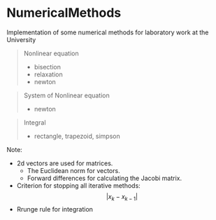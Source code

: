 # NumericalMethods

Implementation of some numerical methods for laboratory work at the University

> Nonlinear equation
> * bisection
> * relaxation
> * newton

>System of Nonlinear equation
> * newton

> Integral
> * rectangle, trapezoid, simpson

Note:
- 2d vectors are used for matrices. 
    - The Euclidean norm for vectors. 
    - Forward differences for calculating the Jacobi matrix.
- Criterion for stopping all iterative methods: $$|x_k - x_{k-1}|$$
- Rrunge rule for integration
